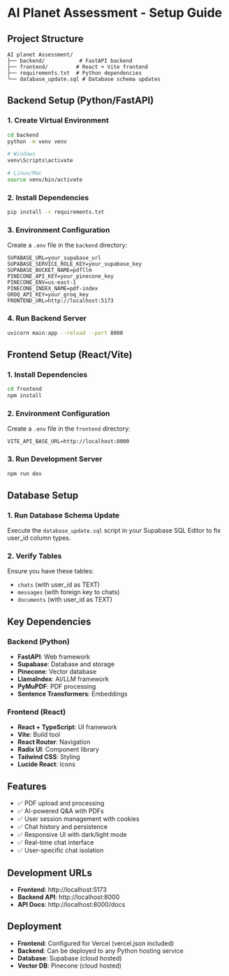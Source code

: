 # AI Planet Assessment - Setup Guide

## Project Structure
```
AI planet Assessment/
├── backend/           # FastAPI backend
├── frontend/         # React + Vite frontend
├── requirements.txt  # Python dependencies
└── database_update.sql # Database schema updates
```

## Backend Setup (Python/FastAPI)

### 1. Create Virtual Environment
```bash
cd backend
python -m venv venv

# Windows
venv\Scripts\activate

# Linux/Mac
source venv/bin/activate
```

### 2. Install Dependencies
```bash
pip install -r requirements.txt
```

### 3. Environment Configuration
Create a `.env` file in the `backend` directory:
```env
SUPABASE_URL=your_supabase_url
SUPABASE_SERVICE_ROLE_KEY=your_supabase_key
SUPABASE_BUCKET_NAME=pdfllm
PINECONE_API_KEY=your_pinecone_key
PINECONE_ENV=us-east-1
PINECONE_INDEX_NAME=pdf-index
GROQ_API_KEY=your_groq_key
FRONTEND_URL=http://localhost:5173
```

### 4. Run Backend Server
```bash
uvicorn main:app --reload --port 8000
```

## Frontend Setup (React/Vite)

### 1. Install Dependencies
```bash
cd frontend
npm install
```

### 2. Environment Configuration
Create a `.env` file in the `frontend` directory:
```env
VITE_API_BASE_URL=http://localhost:8000
```

### 3. Run Development Server
```bash
npm run dev
```

## Database Setup

### 1. Run Database Schema Update
Execute the `database_update.sql` script in your Supabase SQL Editor to fix user_id column types.

### 2. Verify Tables
Ensure you have these tables:
- `chats` (with user_id as TEXT)
- `messages` (with foreign key to chats)
- `documents` (with user_id as TEXT)

## Key Dependencies

### Backend (Python)
- **FastAPI**: Web framework
- **Supabase**: Database and storage
- **Pinecone**: Vector database
- **LlamaIndex**: AI/LLM framework
- **PyMuPDF**: PDF processing
- **Sentence Transformers**: Embeddings

### Frontend (React)
- **React + TypeScript**: UI framework
- **Vite**: Build tool
- **React Router**: Navigation
- **Radix UI**: Component library
- **Tailwind CSS**: Styling
- **Lucide React**: Icons

## Features
- ✅ PDF upload and processing
- ✅ AI-powered Q&A with PDFs
- ✅ User session management with cookies
- ✅ Chat history and persistence
- ✅ Responsive UI with dark/light mode
- ✅ Real-time chat interface
- ✅ User-specific chat isolation

## Development URLs
- **Frontend**: http://localhost:5173
- **Backend API**: http://localhost:8000
- **API Docs**: http://localhost:8000/docs

## Deployment
- **Frontend**: Configured for Vercel (vercel.json included)
- **Backend**: Can be deployed to any Python hosting service
- **Database**: Supabase (cloud hosted)
- **Vector DB**: Pinecone (cloud hosted)
